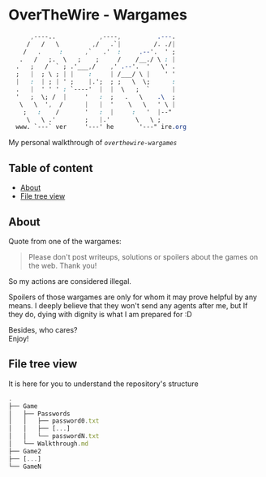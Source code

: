 # OverTheWire - Wargames

```css
      ,----..            ,----,          .---.
     /   /   \         ,/   .`|         /. ./|
    /   .     :      ,`   .'  :     .--'.  ' ;
   .   /   ;.  \   ;    ;     /    /__./ \ : |
  .   ;   /  ` ; .'___,/    ,' .--'.  '   \' .
  ;   |  ; \ ; | |    :     | /___/ \ |    ' '
  |   :  | ; | ' ;    |.';  ; ;   \  \;      :
  .   |  ' ' ' : `----'  |  |  \   ;  `      |
  '   ;  \; /  |     '   :  ;   .   \    .\  ;
   \   \  ',  /      |   |  '    \   \   ' \ |
    ;   :    /       '   :  |     :   '  |--"
     \   \ .'        ;   |.'       \   \ ;
  www. `---` ver     '---' he       '---" ire.org
```

My personal walkthrough of *`overthewire-wargames`*

## Table of content
- [About](#about)
- [File tree view](#tree-view)

## About

Quote from one of the wargames:
> Please don't post writeups, solutions or spoilers about the games on the web. Thank you!

So my actions are considered illegal.

Spoilers of those wargames are only for whom it may prove helpful by any means. I deeply believe that they won't send any agents after me, but If they do, dying with dignity is what I am prepared for :D

Besides, who cares?  
Enjoy!

## File tree view

It is here for you to understand the repository's structure

```js
.
├── Game
│   ├── Passwords
│   │   ├── password0.txt
│   │   ├── [...]
│   │   └── passwordN.txt
│   └── Walkthrough.md
├── Game2
├── [...]
└── GameN
```